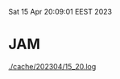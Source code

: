 Sat 15 Apr 20:09:01 EEST 2023
# JAM
<a href='./cache/202304/15_20.log'>./cache/202304/15_20.log</a>
